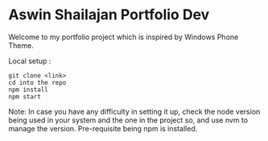 # Aswin Shailajan Portfolio Dev

Welcome to my portfolio project which is inspired by Windows Phone Theme.

Local setup :

```
git clone <link>
cd into the repo
npm install
npm start
```

Note: In case you have any difficulty in setting it up, check the node version being used in your system and the one in the project so, and use nvm to manage the version.
Pre-requisite being npm is installed.
